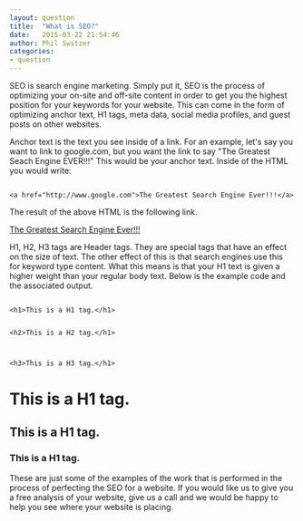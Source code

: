 ```yaml
---
layout: question
title:  "What is SEO?"
date:   2015-03-22 21:54:46
author: Phil Switzer
categories:
- question
---
```

SEO is search engine marketing. Simply put it, SEO is the process of optimizing your on-site and off-site content in order to get you the highest position for your keywords for your website. This can come in the form of optimizing anchor text, H1 tags, meta data, social media profiles, and guest posts on other websites. 

Anchor text is the text you see inside of a link. For an example, let's say you want to link to google.com, but you want the link to say "The Greatest Seach Engine EVER!!!" This would be your anchor text. Inside of the HTML you would write:

<code>
&lt;a href="http://www.google.com"&gt;The Greatest Search Engine Ever!!!&lt;/a&gt;
</code>

The result of the above HTML is the following link.

<a href="http://www.google.com">The Greatest Search Engine Ever!!!</a>

H1, H2, H3 tags are Header tags. They are special tags that have an effect on the size of text. The other effect of this is that search engines use this for keyword type content. What this means is that your H1 text is given a higher weight than your regular body text. Below is the example code and the associated output.

<code>
&lt;h1&gt;This is a H1 tag.&lt;/h1&gt;

&lt;h2&gt;This is a H2 tag.&lt;/h1&gt;

&lt;h3&gt;This is a H3 tag.&lt;/h1&gt;
</code>

<h1>This is a H1 tag.</h1>
<h2>This is a H1 tag.</h2>
<h3>This is a H1 tag.</h3>

These are just some of the examples of the work that is performed in the process of perfecting the SEO for a website. If you would like us to give you a free analysis of your website, give us a call and we would be happy to help you see where your website is placing. 